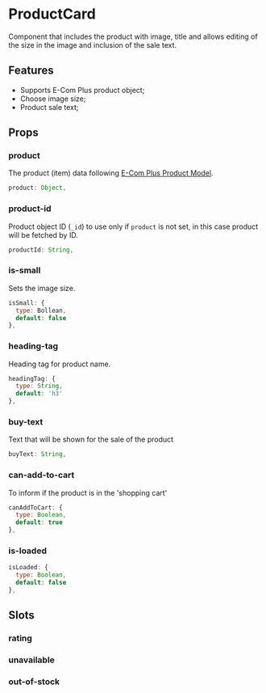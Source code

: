 # ProductCard

Component that includes the product with image, title and allows editing of the size in the image and inclusion of the sale text.

## Features

- Supports E-Com Plus product object;
- Choose image size;
- Product sale text;

## Props

### product

The product (item) data following [E-Com Plus Product Model](https://developers.e-com.plus/docs/api/#/store/products/product-object).

 ```js
product: Object,
```

### product-id

Product object ID (`_id`) to use only if `product` is not set, in this case product will be fetched by ID.

```js
productId: String,
```

### is-small

Sets the image size.

```js
isSmall: {
  type: Bollean,
  default: false
},
```

### heading-tag

Heading tag for product name.

```js
headingTag: {
  type: String,
  default: 'h3'
},
```

### buy-text

Text that will be shown for the sale of the product

```js
buyText: String,
```

### can-add-to-cart

To inform if the product is in the 'shopping cart'

```js
canAddToCart: {
  type: Boolean,
  default: true
},
```

### is-loaded

```js
isLoaded: {
  type: Boolean,
  default: false
},
```

## Slots

### rating

### unavailable

### out-of-stock
